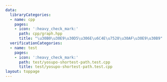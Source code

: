 ```yaml
---
data:
  libraryCategories:
  - name: cpp
    pages:
    - icon: ':heavy_check_mark:'
      path: cpp/graph.hpp
      title: "\u30B0\u30E9\u30D5\u306E\u6C4E\u7528\u30AF\u30E9\u30B9"
  verificationCategories:
  - name: test
    pages:
    - icon: ':heavy_check_mark:'
      path: test/yosupo-shortest-path.test.cpp
      title: test/yosupo-shortest-path.test.cpp
layout: toppage
---
```


